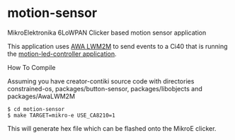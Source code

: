 # motion-sensor

MikroElektronika 6LoWPAN Clicker based motion sensor application

This application uses [AWA LWM2M](https://github.com/FlowM2M/AwaLWM2M) to send events to a Ci40 that is running the [motion-led-controller application](https://github.com/CreatorKit/motion-led-controller).

How To Compile

Assuming you have creator-contiki source code with directories constrained-os, packages/button-sensor, packages/libobjects and packages/AwaLWM2M

```
$ cd motion-sensor
$ make TARGET=mikro-e USE_CA8210=1
```

This will generate hex file which can be flashed onto the MikroE clicker.
